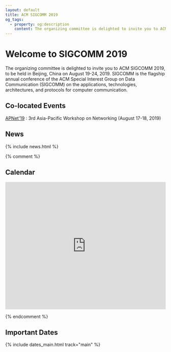 ```yaml
---
layout: default
title: ACM SIGCOMM 2019
og_tags:
  - property: og:description
    content: The organizing committee is delighted to invite you to ACM SIGCOMM 2019, to be held in Beijing, China. SIGCOMM is the flagship annual conference of the ACM Special Interest Group on Data Communication (SIGCOMM) on the applications, technologies, architectures, and protocols
---
```


# Welcome to SIGCOMM 2019

The organizing committee is delighted to invite you to ACM SIGCOMM 2019, to be held in Beijing, China on August 19-24, 2019. SIGCOMM is the flagship annual conference of the ACM Special Interest Group on Data Communication (SIGCOMM) on the applications, technologies, architectures, and protocols for computer communication.

## Co-located Events

[APNet&apos;19](http://conferences.sigcomm.org/events/apnet2019/) : 3rd Asia-Pacific Workshop on Networking (August 17-18, 2019)

<!-- ### [Cut off date for conference rate at Hotel Angeleno: July 31, 2017]({{ site.baseurl }}/accommodations.html) -->
<!-- {: style="text-align: center" } -->

<!-- ### [>> Remote Participation Info <<]({{ site.baseurl }}/remote.html) -->
<!-- {: style="text-align: center" } -->


<!-- <div id="sliderFrame">
  <div id="slider">
    <img src="images/header_1.png" alt="" style="width:500px"/>
    <img src="images/header_2.png" alt="" style="width:500px"/>
  </div>
</div> -->

## <i class="fa fa-newspaper-o"></i> News

{% include news.html %}

<!-- ## <i class="fa fa-calendar-o"></i> Conference Schedule -->

<!-- <a href="images/sigcomm2017-schedule.pdf" rel="external"><img src="images/sigcomm2017-schedule.png" alt="ACM SIGCOMM 2018 - Detailed Conference Schedule" style="width: 100%;"></a> -->

{% comment %}
## <i class="fa fa-calendar-o"></i> Calendar

<iframe src="https://calendar.google.com/calendar/embed?title=ACM%20SIGCOMM%20Agenda&amp;showTitle=0&amp;showPrint=0&amp;showCalendars=0&amp;mode=AGENDA&amp;height=600&amp;wkst=1&amp;hl=en&amp;bgcolor=%23ffffff&amp;src=fgkdoih822v80dfk304pt56fjo%40group.calendar.google.com&amp;color=%23125A12&amp;ctz=America%2FSao_Paulo" style="border-width:0" width="100%" height="400" frameborder="0" scrolling="no"></iframe>

{% endcomment %}

## <i class="fa fa-calendar"></i> Important Dates

{% include dates_main.html track="main" %}

<!-- ## <i class="fa fa-gg"></i> Sponsors

<div class="sponsors">
	<a href="//www.acm.org/"><img src="images/acm.png" alt="Association for Computing Machinery" /></a>
	<a href="//www.sigcomm.org/"><img src="images/sig.png" alt="ACM SIGCOMM" /></a>
</div> -->

